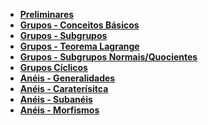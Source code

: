 * [**Preliminares**]()
* [**Grupos - Conceitos Básicos**]()
* [**Grupos - Subgrupos**]()
* [**Grupos - Teorema Lagrange**]()
* [**Grupos - Subgrupos Normais/Quocientes**]()
* [**Grupos Cíclicos**]()
* [**Anéis - Generalidades**]()
* [**Anéis - Caraterísitca**]()
* [**Anéis - Subanéis**]()
* [**Anéis - Morfismos**]()

